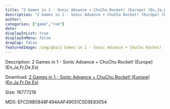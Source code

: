 ```yaml
---
title: "2 Games in 1 - Sonic Advance + ChuChu Rocket! (Europe) (En,Ja,Fr,De,Es)"
description: "2 Games in 1 - Sonic Advance + ChuChu Rocket! (Europe) (En,Ja,Fr,De,Es)"
author: 
categories: ["game","rom"]
date: 
displayInList: true
displayInMenu: false
dropCap: false
featuredImage: /img/gba/2 Games in 1 - Sonic Advance + ChuChu Rocket! [Europe].jpg
---
```


Description: 2 Games in 1 - Sonic Advance + ChuChu Rocket! (Europe) (En,Ja,Fr,De,Es)

Download: <a style="text-decoration:underline;" href="https://mega.nz/#!3DIkEIQa!OVK_0SR6YFqP81PjPHEZd-WSvTEArKZNzLsQLLQDCM4" target = "_blank" rel = "nofollow" > 2 Games in 1 - Sonic Advance + ChuChu Rocket! (Europe) (En,Ja,Fr,De,Es)</a>

Size: 16777216

MD5: EFCD9B5848F494AAF49051C5D9E83054

